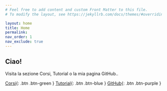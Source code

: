 ```yaml
---
# Feel free to add content and custom Front Matter to this file.
# To modify the layout, see https://jekyllrb.com/docs/themes/#overriding-theme-defaults

layout: home
title: Home
permalink: 
nav_order: 1
nav_exclude: true
---
```


## Ciao!

Visita la sezione Corsi, Tutorial o la mia pagina GitHub..

[Corsi](./corsi.markdown){: .btn .btn-green }
[Tutorial](./tutorial.markdown){: .btn .btn-blue }
[GitHub](https://github.com/sidiri-8bit/){: .btn .btn-purple }

